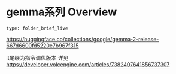# gemma系列 Overview
 
```ccard
type: folder_brief_live
```
 
https://huggingface.co/collections/google/gemma-2-release-667d6600fd5220e7b967f315

it尾缀为指令调优版本
详见 https://developer.volcengine.com/articles/7382407641856737307